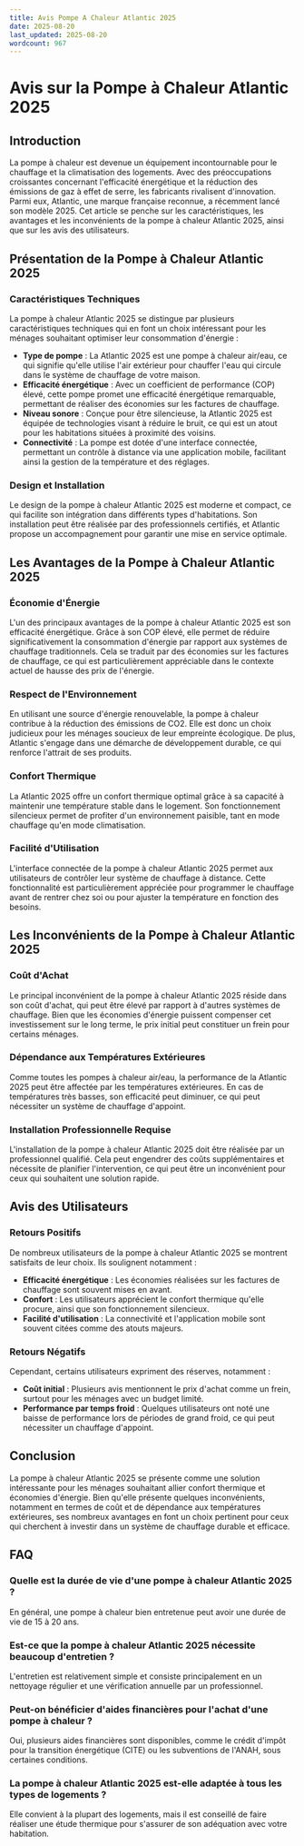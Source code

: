 ```yaml
---
title: Avis Pompe A Chaleur Atlantic 2025
date: 2025-08-20
last_updated: 2025-08-20
wordcount: 967
---
```


# Avis sur la Pompe à Chaleur Atlantic 2025

## Introduction

La pompe à chaleur est devenue un équipement incontournable pour le chauffage et la climatisation des logements. Avec des préoccupations croissantes concernant l'efficacité énergétique et la réduction des émissions de gaz à effet de serre, les fabricants rivalisent d'innovation. Parmi eux, Atlantic, une marque française reconnue, a récemment lancé son modèle 2025. Cet article se penche sur les caractéristiques, les avantages et les inconvénients de la pompe à chaleur Atlantic 2025, ainsi que sur les avis des utilisateurs.

## Présentation de la Pompe à Chaleur Atlantic 2025

### Caractéristiques Techniques

La pompe à chaleur Atlantic 2025 se distingue par plusieurs caractéristiques techniques qui en font un choix intéressant pour les ménages souhaitant optimiser leur consommation d'énergie :

- **Type de pompe** : La Atlantic 2025 est une pompe à chaleur air/eau, ce qui signifie qu'elle utilise l'air extérieur pour chauffer l'eau qui circule dans le système de chauffage de votre maison.
- **Efficacité énergétique** : Avec un coefficient de performance (COP) élevé, cette pompe promet une efficacité énergétique remarquable, permettant de réaliser des économies sur les factures de chauffage.
- **Niveau sonore** : Conçue pour être silencieuse, la Atlantic 2025 est équipée de technologies visant à réduire le bruit, ce qui est un atout pour les habitations situées à proximité des voisins.
- **Connectivité** : La pompe est dotée d'une interface connectée, permettant un contrôle à distance via une application mobile, facilitant ainsi la gestion de la température et des réglages.

### Design et Installation

Le design de la pompe à chaleur Atlantic 2025 est moderne et compact, ce qui facilite son intégration dans différents types d'habitations. Son installation peut être réalisée par des professionnels certifiés, et Atlantic propose un accompagnement pour garantir une mise en service optimale.

## Les Avantages de la Pompe à Chaleur Atlantic 2025

### Économie d'Énergie

L'un des principaux avantages de la pompe à chaleur Atlantic 2025 est son efficacité énergétique. Grâce à son COP élevé, elle permet de réduire significativement la consommation d'énergie par rapport aux systèmes de chauffage traditionnels. Cela se traduit par des économies sur les factures de chauffage, ce qui est particulièrement appréciable dans le contexte actuel de hausse des prix de l'énergie.

### Respect de l'Environnement

En utilisant une source d'énergie renouvelable, la pompe à chaleur contribue à la réduction des émissions de CO2. Elle est donc un choix judicieux pour les ménages soucieux de leur empreinte écologique. De plus, Atlantic s'engage dans une démarche de développement durable, ce qui renforce l'attrait de ses produits.

### Confort Thermique

La Atlantic 2025 offre un confort thermique optimal grâce à sa capacité à maintenir une température stable dans le logement. Son fonctionnement silencieux permet de profiter d'un environnement paisible, tant en mode chauffage qu'en mode climatisation.

### Facilité d'Utilisation

L'interface connectée de la pompe à chaleur Atlantic 2025 permet aux utilisateurs de contrôler leur système de chauffage à distance. Cette fonctionnalité est particulièrement appréciée pour programmer le chauffage avant de rentrer chez soi ou pour ajuster la température en fonction des besoins.

## Les Inconvénients de la Pompe à Chaleur Atlantic 2025

### Coût d'Achat

Le principal inconvénient de la pompe à chaleur Atlantic 2025 réside dans son coût d'achat, qui peut être élevé par rapport à d'autres systèmes de chauffage. Bien que les économies d'énergie puissent compenser cet investissement sur le long terme, le prix initial peut constituer un frein pour certains ménages.

### Dépendance aux Températures Extérieures

Comme toutes les pompes à chaleur air/eau, la performance de la Atlantic 2025 peut être affectée par les températures extérieures. En cas de températures très basses, son efficacité peut diminuer, ce qui peut nécessiter un système de chauffage d'appoint.

### Installation Professionnelle Requise

L'installation de la pompe à chaleur Atlantic 2025 doit être réalisée par un professionnel qualifié. Cela peut engendrer des coûts supplémentaires et nécessite de planifier l'intervention, ce qui peut être un inconvénient pour ceux qui souhaitent une solution rapide.

## Avis des Utilisateurs

### Retours Positifs

De nombreux utilisateurs de la pompe à chaleur Atlantic 2025 se montrent satisfaits de leur choix. Ils soulignent notamment :

- **Efficacité énergétique** : Les économies réalisées sur les factures de chauffage sont souvent mises en avant.
- **Confort** : Les utilisateurs apprécient le confort thermique qu'elle procure, ainsi que son fonctionnement silencieux.
- **Facilité d'utilisation** : La connectivité et l'application mobile sont souvent citées comme des atouts majeurs.

### Retours Négatifs

Cependant, certains utilisateurs expriment des réserves, notamment :

- **Coût initial** : Plusieurs avis mentionnent le prix d'achat comme un frein, surtout pour les ménages avec un budget limité.
- **Performance par temps froid** : Quelques utilisateurs ont noté une baisse de performance lors de périodes de grand froid, ce qui peut nécessiter un chauffage d'appoint.

## Conclusion

La pompe à chaleur Atlantic 2025 se présente comme une solution intéressante pour les ménages souhaitant allier confort thermique et économies d'énergie. Bien qu'elle présente quelques inconvénients, notamment en termes de coût et de dépendance aux températures extérieures, ses nombreux avantages en font un choix pertinent pour ceux qui cherchent à investir dans un système de chauffage durable et efficace.

## FAQ

### Quelle est la durée de vie d'une pompe à chaleur Atlantic 2025 ?

En général, une pompe à chaleur bien entretenue peut avoir une durée de vie de 15 à 20 ans.

### Est-ce que la pompe à chaleur Atlantic 2025 nécessite beaucoup d'entretien ?

L'entretien est relativement simple et consiste principalement en un nettoyage régulier et une vérification annuelle par un professionnel.

### Peut-on bénéficier d'aides financières pour l'achat d'une pompe à chaleur ?

Oui, plusieurs aides financières sont disponibles, comme le crédit d'impôt pour la transition énergétique (CITE) ou les subventions de l'ANAH, sous certaines conditions.

### La pompe à chaleur Atlantic 2025 est-elle adaptée à tous les types de logements ?

Elle convient à la plupart des logements, mais il est conseillé de faire réaliser une étude thermique pour s'assurer de son adéquation avec votre habitation.